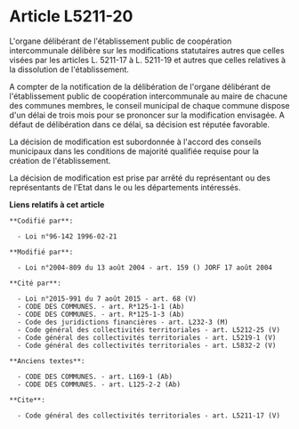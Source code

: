 # Article L5211-20

L'organe délibérant de l'établissement public de coopération intercommunale délibère sur les modifications statutaires autres
que celles visées par les articles L. 5211-17 à L. 5211-19 et autres que celles relatives à la dissolution de
l'établissement. 

A compter de la notification de la délibération de l'organe délibérant de l'établissement public de coopération
intercommunale au maire de chacune des communes membres, le conseil municipal de chaque commune dispose d'un délai de trois
mois pour se prononcer sur la modification envisagée. A défaut de délibération dans ce délai, sa décision est réputée
favorable. 

La décision de modification est subordonnée à l'accord des conseils municipaux dans les conditions de majorité qualifiée
requise pour la création de l'établissement. 

La décision de modification est prise par arrêté du représentant ou des représentants de l'Etat dans le ou les départements
intéressés.

**Liens relatifs à cet article**

	**Codifié par**:

	  - Loi n°96-142 1996-02-21

	**Modifié par**:

	  - Loi n°2004-809 du 13 août 2004 - art. 159 () JORF 17 août 2004

	**Cité par**:

	  - Loi n°2015-991 du 7 août 2015 - art. 68 (V)
	  - CODE DES COMMUNES. - art. R*125-1-1 (Ab)
	  - CODE DES COMMUNES. - art. R*125-1-3 (Ab)
	  - Code des juridictions financières - art. L232-3 (M)
	  - Code général des collectivités territoriales - art. L5212-25 (V)
	  - Code général des collectivités territoriales - art. L5219-1 (V)
	  - Code général des collectivités territoriales - art. L5832-2 (V)

	**Anciens textes**:

	  - CODE DES COMMUNES. - art. L169-1 (Ab)
	  - CODE DES COMMUNES. - art. L125-2-2 (Ab)

	**Cite**:

	  - Code général des collectivités territoriales - art. L5211-17 (V)
